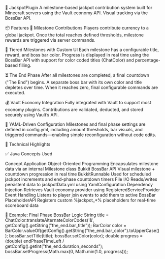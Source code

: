 🎰 JackpotPlugin
A milestone-based jackpot contribution system built for Minecraft servers using the Vault economy API. Visual tracking via the BossBar API.

📦 Features
🔹 Milestone Contributions
Players contribute currency to a global jackpot. Once the total reaches defined thresholds, milestone rewards are triggered via server commands.

🌟 Tiered Milestones with Custom UI
Each milestone has a configurable title, reward, and boss bar color. Progress is displayed in real time using the BossBar API with support for color coded titles (ChatColor) and percentage-based filling.

⏳ The End Phase
After all milestones are completed, a final countdown ("The End") begins. A separate boss bar with its own color and title depletes over time. When it reaches zero, final configurable commands are executed.

💰 Vault Economy Integration
Fully integrated with Vault to support most economy plugins. Contributions are validated, deducted, and stored securely using Vault’s API.

📁 YAML-Driven Configuration
Milestones and final phase settings are defined in config.yml, including amount thresholds, bar visuals, and triggered commands—enabling simple reconfiguration without code edits.

🧠 Technical Highlights

✅ Java Concepts Used

Concept	Application
Object-Oriented Programming	Encapsulates milestone data via an internal Milestone class
Bukkit BossBar API	Visual milestone + countdown progression in real time
BukkitRunnable	Used for scheduled jackpot increments and end-phase countdown timers
File I/O	Reads/writes persistent data to jackpotData.yml using YamlConfiguration
Dependency Injection	Retrieves Vault economy provider using RegisteredServiceProvider
Event Handling	Listens to player join events to add them to active BossBar
PlaceholderAPI	Registers custom %jackpot_*% placeholders for real-time scoreboard data

🧪 Example: Final Phase BossBar Logic
String title = ChatColor.translateAlternateColorCodes('&', getConfig().getString("the_end.bar_title"));
BarColor color = BarColor.valueOf(getConfig().getString("the_end.bar_color").toUpperCase());
bossBar.setTitle(title);
bossBar.setColor(color);
double progress = (double) endPhaseTimeLeft / getConfig().getInt("the_end.duration_seconds");
bossBar.setProgress(Math.max(0, Math.min(1.0, progress)));
